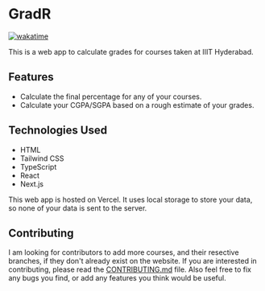 # GradR

[![wakatime](https://wakatime.com/badge/user/77cdaa68-53d6-4cf6-8c9c-7ec147407ce9/project/018e5622-0e15-492b-b693-9eda689c2189.svg?style=for-the-badge)](https://wakatime.com/badge/user/77cdaa68-53d6-4cf6-8c9c-7ec147407ce9/project/018e5622-0e15-492b-b693-9eda689c2189)

This is a web app to calculate grades for courses taken at IIIT Hyderabad.

## Features
- Calculate the final percentage for any of your courses.
- Calculate your CGPA/SGPA based on a rough estimate of your grades.

## Technologies Used
- HTML
- Tailwind CSS
- TypeScript
- React
- Next.js

This web app is hosted on Vercel. It uses local storage to store your data, so none of your data is sent to the server.

## Contributing
I am looking for contributors to add more courses, and their resective branches, if they don't already exist on the website. If you are interested in contributing, please read the [CONTRIBUTING.md](CONTRIBUTING.md) file. Also feel free to fix any bugs you find, or add any features you think would be useful.